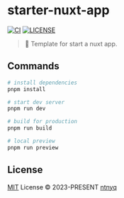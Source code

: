 # starter-nuxt-app

[![CI](https://github.com/ntnyq/starter-nuxt-app/workflows/CI/badge.svg)](https://github.com/ntnyq/starter-nuxt-app/actions)
[![LICENSE](https://img.shields.io/github/license/ntnyq/starter-nuxt-app.svg)](https://github.com/ntnyq/starter-nuxt-app/blob/main/LICENSE)

> :apple: Template for start a nuxt app.

## Commands

```bash
# install dependencies
pnpm install

# start dev server
pnpm run dev

# build for production
pnpm run build

# local preview
pnpm run preview
```

## License

[MIT](./LICENSE) License © 2023-PRESENT [ntnyq](https://github.com/ntnyq)
